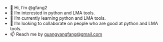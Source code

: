 - 👋 Hi, I’m @gfang2
- 👀 I’m interested in python and LMA tools.
- 🌱 I’m currently learning python and LMA tools.
- 💞️ I’m looking to collaborate on people who are good at python and LMA tools.
- 📫 Reach me by guangyangfang@gmail.com

<!---
gfang2/gfang2 is a ✨ special ✨ repository because its `README.md` (this file) appears on your GitHub profile.
You can click the Preview link to take a look at your changes.
--->
